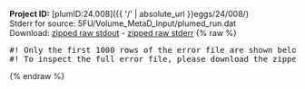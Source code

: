 **Project ID:** [plumID:24.008]({{ '/' | absolute_url }}eggs/24/008/)  
Stderr for source:  5FU/Volume_MetaD_Input/plumed_run.dat   
Download: [zipped raw stdout](plumed_run.dat.plumed_master.stdout.txt.zip) - [zipped raw stderr](plumed_run.dat.plumed_master.stderr.txt.zip) 
{% raw %}
<pre>
#! Only the first 1000 rows of the error file are shown below
#! To inspect the full error file, please download the zipped raw stderr file above
</pre>
{% endraw %}
